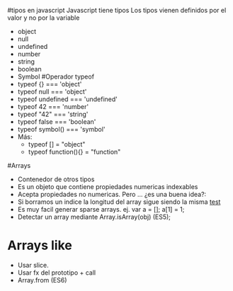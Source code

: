 #tipos en javascript
Javascript tiene tipos
Los tipos vienen definidos por el valor y no por la variable</p>
+ object
+ null
+ undefined
+ number
+ string
+ boolean
+ Symbol
#Operador typeof
+ typeof {} === 'object'
+ typeof null === 'object'
+ typeof undefined === 'undefined'
+ typeof 42 === 'number'
+ typeof "42" === 'string'
+ typeof false === 'boolean'
+ typeof symbol() === 'symbol'
+ Más:
  + typeof [] = "object"
  + typeof function(){} = "function"

#Arrays
+ Contenedor de otros tipos
+ Es un objeto que contiene propiedades numericas indexables
+ Acepta propiedades no numericas. Pero ... ¿es una buena idea?:
+ Si borramos un indice la longitud del array sigue siendo la misma [test](tests/types.spec.html?grep=javascript%20tipos%3A%20Arrays%20Si%20elimino%20el%20%C3%BAltimo%20elemento%20de%20un%20array%20actualiza%20si%20longitud)
+ Es muy facil generar sparse arrays. ej. var a = []; a[1] = 1;
+ Detectar un array mediante Array.isArray(obj) (ES5);
# Arrays like
+ Usar slice.
+ Usar fx del prototipo + call
+ Array.from (ES6)